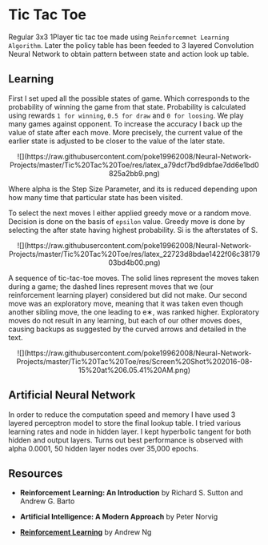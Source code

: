 # Tic Tac Toe

Regular 3x3 1Player tic tac toe made using `Reinforcemnet Learning Algorithm`. Later the policy table has been feeded to 3 layered Convolution Neural Network to obtain pattern between state and action look up table.

## Learning

First I set uped all the possible states of game. Which corresponds to the probability of winning the game from that state. Probability is calculated using rewards `1 for winning`, `0.5 for draw` and `0 for loosing`. We play many games against opponent. To increase the accuracy I back up the value of state after each move. More precisely, the current value of the earlier state is adjusted to be closer to the value of the later state.

<center>![](https://raw.githubusercontent.com/poke19962008/Neural-Network-Projects/master/Tic%20Tac%20Toe/res/latex_a79dcf7bd9dbfae7dd6e1bd0825a2bb9.png)</center>

Where alpha is the Step Size Parameter, and its is reduced depending upon how many time that particular state has been visited.


To select the next moves I either applied greedy move or a random move. Decision is done on the basis of 	`epsilon` value. Greedy move is done by selecting the after state having highest probability. Si is the afterstates of S.

<center>![](https://raw.githubusercontent.com/poke19962008/Neural-Network-Projects/master/Tic%20Tac%20Toe/res/latex_22723d8bdae1422f06c3817903bd4b00.png)</center>

A sequence of tic-tac-toe moves. The solid lines represent the moves taken during a game; the dashed lines represent moves that we (our reinforcement learning player) considered but did not make. Our second move was an exploratory move, meaning that it was taken even though another sibling move, the one leading to e∗, was ranked higher. Exploratory moves do not result in any learning, but each of our other moves does, causing backups as suggested by the curved arrows and detailed in the text.

<center>![](https://raw.githubusercontent.com/poke19962008/Neural-Network-Projects/master/Tic%20Tac%20Toe/res/Screen%20Shot%202016-08-15%20at%206.05.41%20AM.png)</center>

## Artificial Neural Network

In order to reduce the computation speed and memory I have used 3 layered perceptron model to store the final lookup table. I tried various learning rates and node in hidden layer. I kept hyperbolic tangent for both hidden and output layers. Turns out best performance is observed with alpha 0.0001, 50 hidden layer nodes over 35,000 epochs.

## Resources

- **Reinforcement Learning: An Introduction** by Richard S. Sutton and Andrew G. Barto

- **Artificial Intelligence: A Modern Approach** by Peter Norvig


- **[Reinforcement Learning](https://www.youtube.com/watch?v=RtxI449ZjSc)** by Andrew Ng